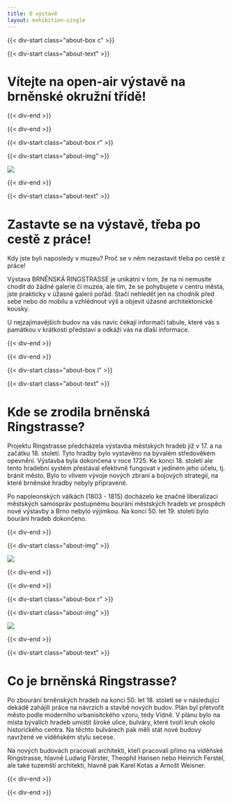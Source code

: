 ```yaml
---
title: O výstavě
layout: exhibition-single
---
```


{{< div-start class="about-box c" >}}

{{< div-start class="about-text" >}}

# Vítejte na open-air výstavě na brněnské okružní třídě!

{{< div-end >}}

{{< div-end >}}

{{< div-start class="about-box r" >}}

{{< div-start class="about-img" >}}

[![](https://www.oziveni.cz/wp-content/uploads/2022/05/Ustavni_soud_Ceske_republiky-scaled.jpg)](https://www.oziveni.cz/wp-content/uploads/2022/05/Ustavni_soud_Ceske_republiky-scaled.jpg)

{{< div-end >}}

{{< div-start class="about-text" >}}

# Zastavte se na výstavě, třeba po cestě z práce!

Kdy jste byli naposledy v muzeu? Proč se v něm nezastavit třeba po cestě z práce!

Výstava BRNĚNSKÁ RINGSTRASSE je unikátní v tom, že na ni nemusíte chodit do žádné galerie či muzea, ale tím, že se pohybujete v centru města, jste prakticky v úžasné galerii pořád. Stačí nehledět jen na chodník před sebe nebo do mobilu a vzhlédnout výš a objevit úžasné architektonické kousky.

U nejzajímavějších budov na vás navíc čekají informačí tabule, které vás s památkou v krátkosti představí a odkáží vás na dlaší informace.

{{< div-end >}}

{{< div-end >}}

{{< div-start class="about-box l" >}}

{{< div-start class="about-text" >}}


# Kde se zrodila brněnská Ringstrasse?

Projektu Ringstrasse předcházela výstavba městských hradeb již v 17. a na začátku 18. století. Tyto hradby bylo vystavěno na bývalém středověkém opevnění. Výstavba byla dokončena v roce 1725. Ke konci 18. století ale tento hradební systém přestával efektivně fungovat v jediném jeho účelu, tj. bránit město. Bylo to vlivem vývoje nových zbraní a bojových strategií, na které brněnské hradby nebyly připravené.

Po napoleonských válkách (1803 - 1815) docházelo ke značné liberalizaci městských samospráv postupnému bourání městských hradeb ve prospěch nové výstavby a Brno nebylo výjimkou. Na konci 50. let 19. století bylo bourání hradeb dokončeno.

{{< div-end >}}

{{< div-start class="about-img" >}}

[![](https://upload.wikimedia.org/wikipedia/commons/thumb/6/69/View_of_Brno_in_the_year_1700.jpg/1280px-View_of_Brno_in_the_year_1700.jpg)](https://upload.wikimedia.org/wikipedia/commons/thumb/6/69/View_of_Brno_in_the_year_1700.jpg/1280px-View_of_Brno_in_the_year_1700.jpg)

{{< div-end >}}

{{< div-end >}}

{{< div-start class="about-box r" >}}

{{< div-start class="about-img" >}}

[![](https://upload.wikimedia.org/wikipedia/commons/thumb/f/fe/Nov%C3%BD_zemsk%C3%BD_d%C5%AFm_v_Brn%C4%9B%2C_Raduitovo_n%C3%A1m%C4%9Bst%C3%AD%2C_dne%C5%A1n%C3%AD_%C5%BDerot%C3%ADnovo_n%C3%A1m%C4%9Bst%C3%AD%2C_budova_Zemsk%C3%A9ho_v%C3%BDboru_v_Brn%C4%9B._Fotografie.jpg/1280px-Nov%C3%BD_zemsk%C3%BD_d%C5%AFm_v_Brn%C4%9B%2C_Raduitovo_n%C3%A1m%C4%9Bst%C3%AD%2C_dne%C5%A1n%C3%AD_%C5%BDerot%C3%ADnovo_n%C3%A1m%C4%9Bst%C3%AD%2C_budova_Zemsk%C3%A9ho_v%C3%BDboru_v_Brn%C4%9B._Fotografie.jpg)](https://upload.wikimedia.org/wikipedia/commons/thumb/f/fe/Nov%C3%BD_zemsk%C3%BD_d%C5%AFm_v_Brn%C4%9B%2C_Raduitovo_n%C3%A1m%C4%9Bst%C3%AD%2C_dne%C5%A1n%C3%AD_%C5%BDerot%C3%ADnovo_n%C3%A1m%C4%9Bst%C3%AD%2C_budova_Zemsk%C3%A9ho_v%C3%BDboru_v_Brn%C4%9B._Fotografie.jpg/1280px-Nov%C3%BD_zemsk%C3%BD_d%C5%AFm_v_Brn%C4%9B%2C_Raduitovo_n%C3%A1m%C4%9Bst%C3%AD%2C_dne%C5%A1n%C3%AD_%C5%BDerot%C3%ADnovo_n%C3%A1m%C4%9Bst%C3%AD%2C_budova_Zemsk%C3%A9ho_v%C3%BDboru_v_Brn%C4%9B._Fotografie.jpg)

{{< div-end >}}

{{< div-start class="about-text" >}}

# Co je brněnská Ringstrasse?

Po zbourání brněnských hradeb na konci 50. let 18. století se v následující dekádě zahájili práce na návrzích a stavbě nových budov. Plán byl přetvořit město podle moderního urbanisitckého vzoru, tedy Vídně. V plánu bylo na místa bývalích hradeb umístit široké ulice, bulváry, které tvoří kruh okolo historického centra. Na těchto bulvárech pak měli stát nové budovy navržené ve víděňském stylu secese. 

Na nových budovách pracovali architekti, kteří pracovali přímo na víděňské Ringstrasse, hlavně Ludwig Förster, Theophil Hansen nebo Heinrich Ferstel, ale také tuzemští architekti, hlavně pak Karel Kotas a Arnošt Weisner.

{{< div-end >}}

{{< div-end >}}

